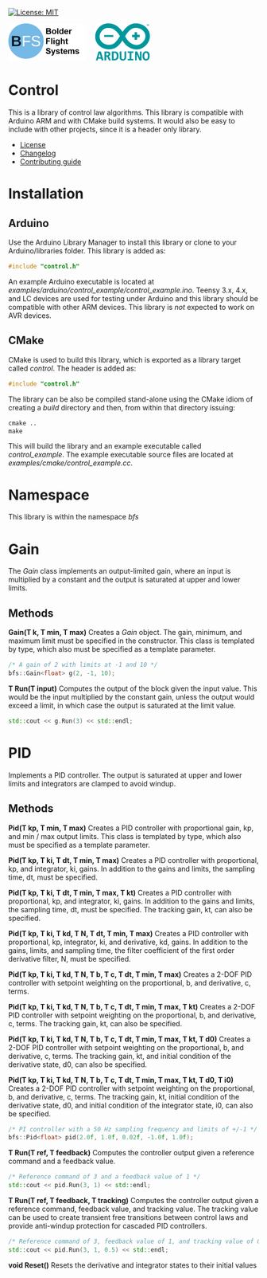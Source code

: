 [![License: MIT](https://img.shields.io/badge/License-MIT-yellow.svg)](https://opensource.org/licenses/MIT)

![Bolder Flight Systems Logo](img/logo-words_75.png) &nbsp; &nbsp; ![Arduino Logo](img/arduino_logo_75.png)

# Control
This is a library of control law algorithms. This library is compatible with Arduino ARM and with CMake build systems. It would also be easy to include with other projects, since it is a header only library.
   * [License](LICENSE.md)
   * [Changelog](CHANGELOG.md)
   * [Contributing guide](CONTRIBUTING.md)

# Installation

## Arduino
Use the Arduino Library Manager to install this library or clone to your Arduino/libraries folder. This library is added as:

```C++
#include "control.h"
```

An example Arduino executable is located at *examples/arduino/control_example/control_example.ino*. Teensy 3.x, 4.x, and LC devices are used for testing under Arduino and this library should be compatible with other ARM devices. This library is *not* expected to work on AVR devices.

## CMake
CMake is used to build this library, which is exported as a library target called *control*. The header is added as:

```C++
#include "control.h"
```

The library can be also be compiled stand-alone using the CMake idiom of creating a *build* directory and then, from within that directory issuing:

```
cmake ..
make
```

This will build the library and an example executable called *control_example*. The example executable source files are located at *examples/cmake/control_example.cc*.

# Namespace
This library is within the namespace *bfs*

# Gain
The *Gain* class implements an output-limited gain, where an input is multiplied by a constant and the output is saturated at upper and lower limits.

## Methods

**Gain(T k, T min, T max)** Creates a *Gain* object. The gain, minimum, and maximum limit must be specified in the constructor. This class is templated by type, which also must be specified as a template parameter.

```C++
/* A gain of 2 with limits at -1 and 10 */
bfs::Gain<float> g(2, -1, 10);
```

**T Run(T input)** Computes the output of the block given the input value. This would be the input multiplied by the constant gain, unless the output would exceed a limit, in which case the output is saturated at the limit value.

```C++
std::cout << g.Run(3) << std::endl;
```

# PID
Implements a PID controller. The output is saturated at upper and lower limits and integrators are clamped to avoid windup.

## Methods

**Pid(T kp, T min, T max)** Creates a PID controller with proportional gain, kp, and min / max output limits. This class is templated by type, which also must be specified as a template parameter.

**Pid(T kp, T ki, T dt, T min, T max)** Creates a PID controller with proportional, kp, and integrator, ki, gains. In addition to the gains and limits, the sampling time, dt, must be specified.

**Pid(T kp, T ki, T dt, T min, T max, T kt)** Creates a PID controller with proportional, kp, and integrator, ki, gains. In addition to the gains and limits, the sampling time, dt, must be specified. The tracking gain, kt, can also be specified.

**Pid(T kp, T ki, T kd, T N, T dt, T min, T max)** Creates a PID controller with proportional, kp, integrator, ki, and derivative, kd, gains. In addition to the gains, limits, and sampling time, the filter coefficient of the first order derivative filter, N, must be specified.

**Pid(T kp, T ki, T kd, T N, T b, T c, T dt, T min, T max)** Creates a 2-DOF PID controller with setpoint weighting on the proportional, b, and derivative, c, terms.

**Pid(T kp, T ki, T kd, T N, T b, T c, T dt, T min, T max, T kt)** Creates a 2-DOF PID controller with setpoint weighting on the proportional, b, and derivative, c, terms. The tracking gain, kt, can also be specified.

**Pid(T kp, T ki, T kd, T N, T b, T c, T dt, T min, T max, T kt, T d0)** Creates a 2-DOF PID controller with setpoint weighting on the proportional, b, and derivative, c, terms. The tracking gain, kt, and initial condition of the derivative state, d0, can also be specified.

**Pid(T kp, T ki, T kd, T N, T b, T c, T dt, T min, T max, T kt, T d0, T i0)** Creates a 2-DOF PID controller with setpoint weighting on the proportional, b, and derivative, c, terms. The tracking gain, kt, initial condition of the derivative state, d0, and initial condition of the integrator state, i0, can also be specified.

```C++
/* PI controller with a 50 Hz sampling frequency and limits of +/-1 */ 
bfs::Pid<float> pid(2.0f, 1.0f, 0.02f, -1.0f, 1.0f);
```

**T Run(T ref, T feedback)** Computes the controller output given a reference command and a feedback value.

```C++
/* Reference command of 3 and a feedback value of 1 */
std::cout << pid.Run(3, 1) << std::endl;
```

**T Run(T ref, T feedback, T tracking)** Computes the controller output given a reference command, feedback value, and tracking value. The tracking value can be used to create transient free transitions between control laws and provide anti-windup protection for cascaded PID controllers.

```C++
/* Reference command of 3, feedback value of 1, and tracking value of 0.5 */
std::cout << pid.Run(3, 1, 0.5) << std::endl;
```

**void Reset()** Resets the derivative and integrator states to their initial values
